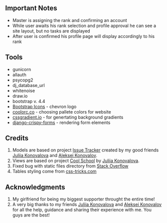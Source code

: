 ## Important Notes
- Master is assigning the rank and confirming an account
- While user awaits his rank selection and profile approval he can see a site layout, but no tasks are displayed
- After user is confirmed his profile page will display accordingly to his rank

## Tools
- gunicorn
- allauth
- psycopg2
- dj_database_url
- whitenoise
- draw.io
- bootstrap v. 4.4
- [Bootstrap Icons](https://icons.getbootstrap.com/) - chevron logo
- [coolorc.co](https://coolors.co/) - choosing pallete colors for website
- [cssgradient.io](https://cssgradient.io/) - for genertating background gradients
- [django-crispy-forms](https://django-crispy-forms.readthedocs.io/en/latest/index.html) - rendering form elements

## Credits
1. Models are based on project [Issue Tracker](https://github.com/IuliiaKonovalova/issue_tracker) created by my good friends [Juliia Konovalova](https://github.com/IuliiaKonovalova) and [Aleksei Konovalov](https://github.com/lexach91).
2. Views are based on project [Cool School](https://github.com/IuliiaKonovalova/school_app) by [Juliia Konovalova](https://github.com/IuliiaKonovalova).
3. Fixed bug with static files directory from [Stack Overflow](https://stackoverflow.com/questions/67698211/getting-get-static-css-base-css-http-1-1-404-1795-error-for-static-files)
4. Tables styling come from [css-tricks.com](https://css-tricks.com/responsive-data-tables/)

## Acknowledgments
1. My girlfriend for being my biggest supporter throught the entire time!
2. A very big thanks to my friends [Juliia Konovalova](https://github.com/IuliiaKonovalova) and [Aleksei Konovalov](https://github.com/lexach91) for all the help, guidance and sharing their experience with me. You guys are the best!